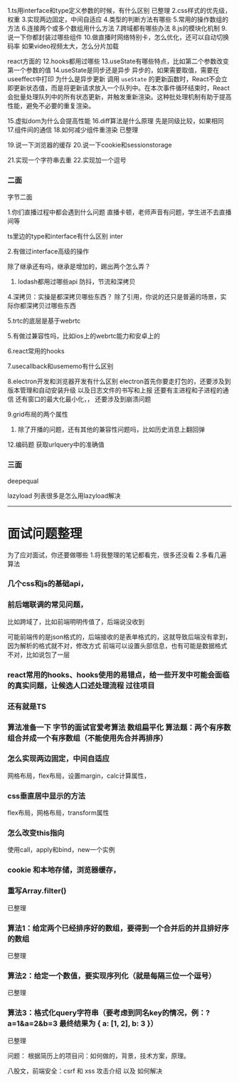 


1.ts用interface和type定义参数的时候，有什么区别
已整理
2.css样式的优先级，权重
3.实现两边固定，中间自适应
4.类型的判断方法有哪些
5.常用的操作数组的方法
6.连接两个或多个数组用什么方法
7.跨域都有哪些办法
8.js的模块化机制
9.说一下你都封装过哪些组件
10.做直播时网络特别卡，怎么优化，还可以自动切换码率
如果video视频太大，怎么分片加载

react方面的
12.hooks都用过哪些
13.useState有哪些特点，比如第二个参数改变第一个参数的值
14.useState是同步还是异步
异步的，如果需要取值，需要在useeffect中打印
为什么是异步更新
调用 `useState` 的更新函数时，React不会立即更新状态值，而是将更新请求放入一个队列中。在本次事件循环结束时，React 会批量处理队列中的所有状态更新，并触发重新渲染。这种批处理机制有助于提高性能，避免不必要的重复渲染。




15.虚拟dom为什么会提高性能
16.diff算法是什么原理
先是同级比较，如果相同
17.组件间的通信
18.如何减少组件重渲染
已整理

19.说一下浏览器的缓存
20.说一下cookie和sessionstorage

21.实现一个字符串去重
22.实现加一个逗号

### 二面
字节二面

1.你们直播过程中都会遇到什么问题
直播卡顿，老师声音有问题，学生进不去直播间等

ts里边的type和interface有什么区别
inter

2.有做过interface高级的操作

除了继承还有吗，继承是增加的，踢出两个怎么弄？

1. lodash都用过哪些api
防抖，节流和深拷贝

4.深拷贝：实操是都深拷贝哪些东西？
除了引用，你说的还只是普遍的场景，实际你都深拷贝过哪些东西

5.trtc的底层是基于webrtc

5.有做过兼容性吗，比如ios上的webrtc能力和安卓上的

6.react常用的hooks

7.usecallback和usememo有什么区别

 8.electron开发和浏览器开发有什么区别
electron首先你要走打包的，还要涉及到版本管理和自动安装升级
以及日志文件的书写和上报
还要有主进程和子进程的通信
还有窗口的最大化最小化，，
还要涉及到崩溃问题

9.grid布局的两个属性

1. 除了开播的问题，还有其他的兼容性问题吗，比如历史消息上翻回弹

12.编码题
获取urlquery中的准确值


### 三面
deepequal

lazyload 列表很多是怎么用lazyload解决


------------------------------------------------------
# 面试问题整理

为了应对面试，你还要做哪些
1.将我整理的笔记都看完，很多还没看
2.多看几遍算法


### 几个css和js的基础api，

### 前后端联调的常见问题，
比如跨域了，比如前端明明传值了，后端说没收到

可能前端传的是json格式的，后端接收的是表单格式的，这就导致后端没有拿到，因为解析的格式就不对，修改方式
前端可以设置头部信息，也有可能是数据格式不对，比如说包了一层


### react常用的hooks、hooks使用的易错点，给一些开发中可能会面临的真实问题，让候选人口述处理流程  过往项目


### 还有就是TS  
### 算法准备一下 字节的面试官爱考算法 数组扁平化  算法题：两个有序数组合并成一个有序数组（不能使用先合并再排序）


### 怎么实现两边固定，中间自适应
网格布局，flex布局，设置margin，calc计算属性，

### css垂直居中显示的方法
flex布局，网格布局，transform属性

### 怎么改变this指向
使用call，apply和bind，new一个实例

### cookie 和本地存储，浏览器缓存，

### 重写Array.filter()
已整理

### 算法1：给定两个已经排序好的数组，要得到一个合并后的并且排好序的数组
 已整理

### 算法2：给定一个数值，要实现序列化（就是每隔三位一个逗号）
已整理

### 算法3：格式化query字符串（要考虑到同名key的情况，例：?a=1&a=2&b=3 最终结果为 { a: [1, 2], b: 3 }）
已整理

问题：
根据简历上的项目问：如何做的，背景，技术方案，原理。

八股文，前端安全：csrf 和 xss 攻击介绍 以及 如何解决  



